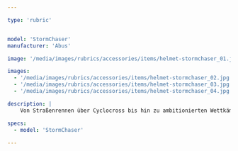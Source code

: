 ```yaml
---

type: 'rubric'


model: 'StormChaser'
manufacturer: 'Abus'

image: '/media/images/rubrics/accessories/items/helmet-stormchaser_01.jpg'

images: 
  - '/media/images/rubrics/accessories/items/helmet-stormchaser_02.jpg'
  - '/media/images/rubrics/accessories/items/helmet-stormchaser_03.jpg'
  - '/media/images/rubrics/accessories/items/helmet-stormchaser_04.jpg'

description: |
    Von Straßenrennen über Cyclocross bis hin zu ambitionierten Wettkämpfen. Er ist leicht, extrem komfortabel, exzellent belüftet und in vielen modernen Farben erhältlich.

specs:
  - model: 'StormChaser'
    
---
```


